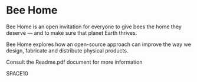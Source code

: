 # Bee Home
 Bee Home is an open invitation for everyone to give bees the home they deserve — and to make sure that planet Earth thrives.

 Bee Home explores how an open-source approach can improve the way we design, fabricate and distribute physical products.

 Consult the Readme.pdf document for more information

 SPACE10
